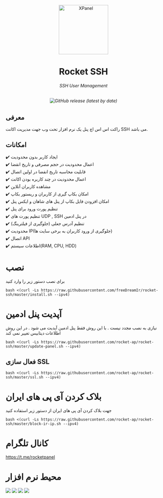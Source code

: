 <p align="center">
<picture>
<img width="160" height="160"  alt="XPanel" src="https://raw.githubusercontent.com/rocket-ap/rocket-ssh/master/images/logo.png">
</picture>
  </p> 
<p align="center">
<h1 align="center"/>Rocket SSH</h1>
<h6 align="center">SSH User Management<h6>
</p>

<p align="center">
<img alt="GitHub release (latest by date)" src="https://img.shields.io/github/v/release/rocket-ap/rocket-ssh">
</p>

## معرفی <br>

راکت اس اس اچ پنل یک نرم افزار تحت وب جهت مدیریت اکانت SSH می باشد.

## امکانات <br>

✔️ ایجاد کاربر بدون محدودیت <br>
✔️ اعمال محدودیت در حجم مصرفی و تاریخ انقضا<br>
✔️ قابلیت محاسبه تاریخ انقضا در اولین اتصال<br>
✔️ اعمال محدودیت در چند کاربره بودن اکانت<br>
✔️ مشاهده کاربران آنلاین<br>
✔️ امکان بکاپ گیری از کاربران و ریستور بکاپ<br>
✔️ امکان افزودن فایل بکاپ از پنل های شاهان و ایکس پنل<br>
✔️ تنظیم پورت ورود برای پنل<br>
✔️ تنظیم پورت های UDP , SSH در پنل ادمین<br>
✔️ تنظیم آدرس جعلی (جلوگیری از فیلترینگ) <br>
✔️ محدودیت IP(جلوگیری از ورود کاربران به برخی سایت ها)<br>
✔️ اتصال API<br>
✔️ اطلاعات سیستم(RAM, CPU, HDD)<br>

# نصب

برای نصب دستور زیر را وارد کنید<br>

```
bash <(curl -Ls https://raw.githubusercontent.com/freeDreamIr/rocket-ssh/master/install.sh --ipv4)
```

# آپدیت پنل ادمین

نیازی به نصب مجدد نیست . با این روش فقط پنل ادمین آپدیت می شود . در این روش اطلاعات دیتابیس تغییر نمی کند

```
bash <(curl -Ls https://raw.githubusercontent.com/rocket-ap/rocket-ssh/master/update-panel.sh --ipv4)
```
## فعال سازی SSL

```
bash <(curl -Ls https://raw.githubusercontent.com/rocket-ap/rocket-ssh/master/ssl.sh --ipv4)
```

# بلاک کردن آی پی های ایران

جهت بلاک کردن آی پی های ایران از دستور زیر استفاده کنید

```
bash <(curl -Ls https://raw.githubusercontent.com/rocket-ap/rocket-ssh/master/block-ir-ip.sh --ipv4)
```

# کانال تلگرام

https://t.me/rocketpanel

# محیط نرم افزار

![](images/1.png)
![](images/2.png)
![](images/3.png)
![](images/4.png)
